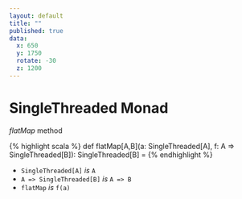 ```yaml
---
layout: default
title: ""
published: true
data:
  x: 650
  y: 1750
  rotate: -30
  z: 1200
---
```


# SingleThreaded Monad #

*flatMap* method

{% highlight scala %}
def flatMap[A,B](a: SingleThreaded[A],
                f: A => SingleThreaded[B]): SingleThreaded[B] =
{% endhighlight %}

* `SingleThreaded[A]` *is*  `A`
* `A => SingleThreaded[B]` *is* `A => B`
* `flatMap` *is* `f(a)`


